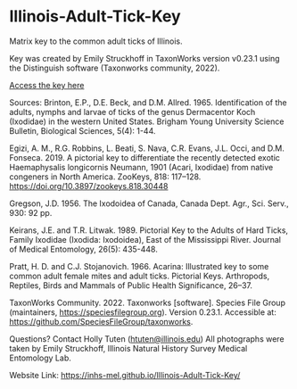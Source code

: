 # Illinois-Adult-Tick-Key

Matrix key to the common adult ticks of Illinois.

Key was created by Emily Struckhoff in TaxonWorks version v0.23.1 using the Distinguish software (Taxonworks community, 2022).

[Access the key here](/key.html)

Sources:
Brinton, E.P., D.E. Beck, and D.M. Allred. 1965. Identification of the adults, nymphs and larvae of ticks of the genus Dermacentor Koch (Ixodidae) in the western United States. Brigham Young University Science Bulletin, Biological Sciences, 5(4): 1-44.

Egizi, A. M., R.G. Robbins, L. Beati, S. Nava, C.R. Evans, J.L. Occi, and D.M. Fonseca. 2019. A pictorial key to differentiate the recently detected exotic Haemaphysalis longicornis Neumann, 1901 (Acari, Ixodidae) from native congeners in North America. ZooKeys, 818: 117–128. https://doi.org/10.3897/zookeys.818.30448

Gregson, J.D. 1956. The Ixodoidea of Canada, Canada Dept. Agr., Sci. Serv., 930: 92 pp.

Keirans, J.E. and T.R. Litwak. 1989. Pictorial Key to the Adults of Hard Ticks, Family Ixodidae (Ixodida: Ixodoidea), East of the Mississippi River. Journal of Medical Entomology, 26(5): 435-448.

Pratt, H. D. and C.J. Stojanovich. 1966. Acarina: Illustrated key to some common adult female mites and adult ticks. Pictorial Keys. Arthropods, Reptiles, Birds and Mammals of Public Health Significance, 26–37.

TaxonWorks Community. 2022. Taxonworks [software]. Species File Group (maintainers, https://speciesfilegroup.org). Version 0.23.1. Accessible at: https://github.com/SpeciesFileGroup/taxonworks.


Questions? Contact Holly Tuten (htuten@illinois.edu)
All photographs were taken by Emily Struckhoff, Illinois Natural History Survey Medical Entomology Lab. 

Website Link: https://inhs-mel.github.io/Illinois-Adult-Tick-Key/ 
